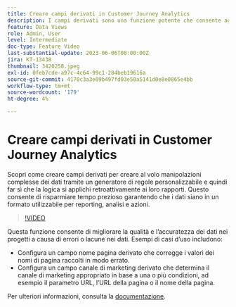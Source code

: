 ```yaml
---
title: Creare campi derivati in Customer Journey Analytics
description: I campi derivati sono una funzione potente che consente agli utenti di creare al volo complesse manipolazioni dei dati tramite un generatore di regole personalizzabile e quindi di applicare la logica retroattivamente ai propri rapporti, risparmiando tempo significativo nel garantire che i dati siano in un formato utilizzabile per reporting, analisi e azione.
feature: Data Views
role: Admin, User
level: Intermediate
doc-type: Feature Video
last-substantial-update: 2023-06-06T00:00:00Z
jira: KT-13438
thumbnail: 3420258.jpeg
exl-id: 0feb7cde-a97c-4c64-99c1-284beb19616a
source-git-commit: 4170c3a3e09b497fd03e50a5141d0e8e0865e4bb
workflow-type: tm+mt
source-wordcount: '179'
ht-degree: 4%

---
```


# Creare campi derivati in Customer Journey Analytics

Scopri come creare campi derivati per creare al volo manipolazioni complesse dei dati tramite un generatore di regole personalizzabile e quindi far sì che la logica si applichi retroattivamente ai loro rapporti. Questo consente di risparmiare tempo prezioso garantendo che i dati siano in un formato utilizzabile per reporting, analisi e azioni.

>[!VIDEO](https://video.tv.adobe.com/v/3420258/?learn=on)

Questa funzione consente di migliorare la qualità e l’accuratezza dei dati nei progetti a causa di errori o lacune nei dati.
Esempi di casi d’uso includono:

* Configura un campo nome pagina derivato che corregge i valori dei nomi di pagina raccolti in modo errato.
* Configura un campo canale di marketing derivato che determina il canale di marketing appropriato in base a una o più condizioni, ad esempio il parametro URL, l’URL della pagina o il nome della pagina.

Per ulteriori informazioni, consulta la [documentazione](https://experienceleague.adobe.com/docs/analytics-platform/using/cja-dataviews/derived-fields.html?lang=it).
